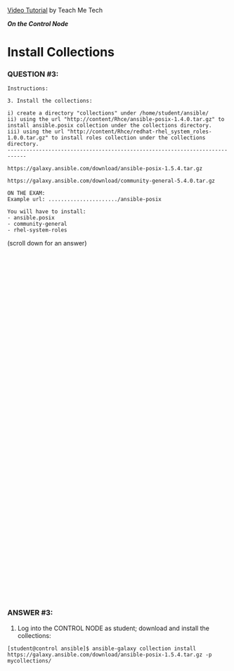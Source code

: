 <a href="https://www.youtube.com/watch?v=yn_feC84g4Y&list=PLYB6dfdhWDePZf4fd4YgGGtSX_vHKv5vz&index=4">Video Tutorial</a> by Teach Me Tech

***On the Control Node***

# Install Collections
### QUESTION #3:
```
Instructions:

3. Install the collections:

i) create a directory "collections" under /home/student/ansible/
ii) using the url "http://content/Rhce/ansible-posix-1.4.0.tar.gz" to install ansible.posix collection under the collections directory.
iii) using the url "http://content/Rhce/redhat-rhel_system_roles-1.0.0.tar.gz" to install roles collection under the collections directory.
----------------------------------------------------------------------------

https://galaxy.ansible.com/download/ansible-posix-1.5.4.tar.gz

https://galaxy.ansible.com/download/community-general-5.4.0.tar.gz

ON THE EXAM:
Example url: ....................../ansible-posix

You will have to install:
- ansible.posix
- community-general
- rhel-system-roles
```

(scroll down for an answer)
<br/><br/><br/><br/><br/><br/><br/><br/><br/><br/><br/><br/><br/><br/><br/><br/><br/><br/><br/><br/><br/><br/><br/><br/>
<br/><br/><br/><br/><br/><br/><br/><br/><br/><br/><br/><br/><br/><br/><br/><br/><br/><br/><br/><br/><br/><br/><br/><br/>

### ANSWER #3:

1) Log into the CONTROL NODE as student; download and install the collections:
```
[student@control ansible]$ ansible-galaxy collection install https://galaxy.ansible.com/download/ansible-posix-1.5.4.tar.gz -p mycollections/
```
